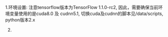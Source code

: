 1.环境设置:
注意tensorflow版本为TensorFlow 1.1.0-rc2, 因此，需要确保当前环境变量使用的是cuda8.0 及 cudnn5.1, 切换cuda及cudnn的脚本见/data/scripts,
python版本2.x

2.
